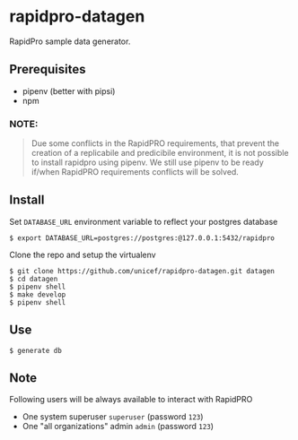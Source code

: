 # rapidpro-datagen


RapidPro sample data generator.

## Prerequisites

 - pipenv (better with pipsi)
 - npm
 
 
### NOTE: 
    
> Due some conflicts in the RapidPRO requirements, that prevent the creation of a 
> replicabile and predicibile environment, it is not possible to install rapidpro 
> using pipenv.
> We still use pipenv to be ready if/when RapidPRO requirements conflicts will be solved. 


## Install

Set `DATABASE_URL` environment variable to reflect your postgres database
    
    $ export DATABASE_URL=postgres://postgres:@127.0.0.1:5432/rapidpro

Clone the repo and setup the virtualenv

    $ git clone https://github.com/unicef/rapidpro-datagen.git datagen
    $ cd datagen
    $ pipenv shell
    $ make develop
    $ pipenv shell
    

    
## Use

    $ generate db


## Note

Following users will be always available to interact with RapidPRO
    
- One system superuser `superuser` (password `123`) 
- One "all organizations" admin `admin` (password `123`)
